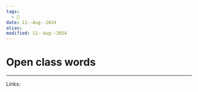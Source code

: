 ```yaml
---
tags:
  - 🌱
date: 11--Aug--2024
alias: 
modified: 11--Aug--2024
---
```

# Open class words


---
Links:
